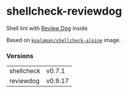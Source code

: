 # shellcheck-reviewdog

Shell lint with [Review Dog](https://github.com/reviewdog/reviewdog) inside

Based on [`koalaman/shellcheck-alpine`](https://github.com/koalaman/shellcheck) image.

### Versions
|||
|-|-|
| shellcheck | v0.7.1 |
| reviewdog | v0.9.17 |